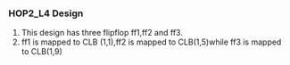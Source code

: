 ### HOP2_L4 Design
1.	This design has three flipflop ff1,ff2 and ff3. 
2.	ff1 is mapped to CLB (1,1),ff2 is mapped to CLB(1,5)while ff3 is mapped to CLB(1,9)
